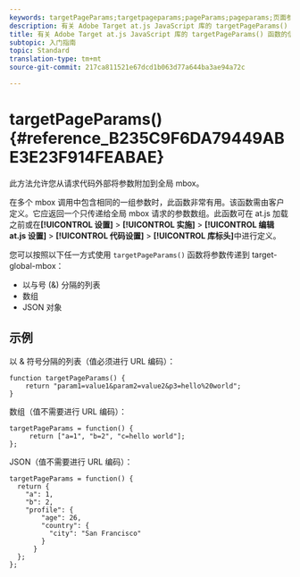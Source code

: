 ```yaml
---
keywords: targetPageParams;targetpageparams;pageParams;pageparams;页面参数;页面参数;at.js;函数;函数
description: 有关 Adobe Target at.js JavaScript 库的 targetPageParams() 函数的信息。
title: 有关 Adobe Target at.js JavaScript 库的 targetPageParams() 函数的信息。
subtopic: 入门指南
topic: Standard
translation-type: tm+mt
source-git-commit: 217ca811521e67dcd1b063d77a644ba3ae94a72c

---
```



# targetPageParams() {#reference_B235C9F6DA79449ABE3E23F914FEABAE}

此方法允许您从请求代码外部将参数附加到全局 mbox。

在多个 mbox 调用中包含相同的一组参数时，此函数非常有用。该函数需由客户定义。它应返回一个只传递给全局 mbox 请求的参数数组。此函数可在 at.js 加载之前或在&#x200B;**[!UICONTROL 设置]** &gt; **[!UICONTROL 实施]** &gt; **[!UICONTROL 编辑 at.js 设置]** &gt; **[!UICONTROL 代码设置]** &gt; **[!UICONTROL 库标头]**&#x200B;中进行定义。

您可以按照以下任一方式使用 `targetPageParams()` 函数将参数传递到 target-global-mbox：

* 以与号 (&amp;) 分隔的列表
* 数组
* JSON 对象

## 示例

以 &amp; 符号分隔的列表（值必须进行 URL 编码）：

```
function targetPageParams() { 
    return "param1=value1&param2=value2&p3=hello%20world"; 
}
```

数组（值不需要进行 URL 编码）：

```
targetPageParams = function() { 
     return ["a=1", "b=2", "c=hello world"]; 
};
```

JSON（值不需要进行 URL 编码）：

```
targetPageParams = function() { 
  return { 
    "a": 1, 
    "b": 2, 
    "profile": { 
        "age": 26, 
        "country": { 
          "city": "San Francisco" 
        } 
      } 
  }; 
};
```

